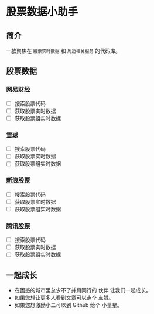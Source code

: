 # 股票数据小助手

## 简介

一款聚焦在 `股票实时数据` 和 `周边相关服务` 的代码库。

## 股票数据

### [网易财经](https://money.163.com)

- [ ] 搜索股票代码
- [ ] 获取股票实时数据
- [ ] 获取股票组实时数据

### [雪球](https://xueqiu.com)

- [ ] 搜索股票代码
- [ ] 获取股票实时数据
- [ ] 获取股票组实时数据

### [新浪股票](https://finance.sina.com.cn)

- [ ] 搜索股票代码
- [ ] 获取股票实时数据
- [ ] 获取股票组实时数据

### [腾讯股票](http://gu.qq.com)

- [ ] 搜索股票代码
- [ ] 获取股票实时数据
- [ ] 获取股票组实时数据

## 一起成长

- 在困惑的城市里总少不了并肩同行的 伙伴 让我们一起成长。
- 如果您想让更多人看到文章可以点个 点赞。
- 如果您想激励小二可以到 Github 给个 小星星。
